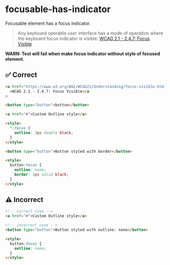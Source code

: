# focusable-has-indicator

Focusable element has a focus indicator.

> Any keyboard operable user interface has a mode of operation where the keyboard focus indicator is visible. [WCAG 2.1 - 2.4.7: Focus Visible](https://www.w3.org/WAI/WCAG21/Understanding/focus-visible.html)

**WARN: Test will fail when make focus indicator without style of focused element.**

## :white_check_mark: Correct

```html
<a href="https://www.w3.org/WAI/WCAG21/Understanding/focus-visible.html"
  >WCAG 2.1 - 2.4.7: Focus Visible</a
>

<button type="button">button</button>
```

```html
<a href="#">Custom Outline style</a>

<style>
  *:focus {
    outline: 3px double black;
  }
</style>
```

```html
<button type="button">Button styled with border</button>

<style>
  button:focus {
    outline: none;
    border: 3px solid black;
  }
</style>
```

## :warning: Incorrect

```html
<!-- correct case -->
<a href="#">Custom Outline style</a>

<!-- incorrect case -->
<button type="button">Button styled with outline: none</button>

<style>
  button:focus {
    outline: none;
  }
</style>
```
